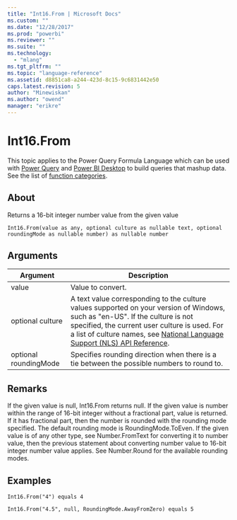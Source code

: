 ```yaml
---
title: "Int16.From | Microsoft Docs"
ms.custom: ""
ms.date: "12/28/2017"
ms.prod: "powerbi"
ms.reviewer: ""
ms.suite: ""
ms.technology: 
  - "mlang"
ms.tgt_pltfrm: ""
ms.topic: "language-reference"
ms.assetid: d8851ca8-a244-423d-8c15-9c6831442e50
caps.latest.revision: 5
author: "Minewiskan"
ms.author: "owend"
manager: "erikre"
---
```

# Int16.From
This topic applies to the Power Query Formula Language which can be used with [Power Query](https://support.office.com/article/Introduction-to-Microsoft-Power-Query-for-Excel-6E92E2F4-2079-4E1F-BAD5-89F6269CD605) and [Power BI Desktop](http://go.microsoft.com/fwlink/p/?LinkId=618607) to build queries that mashup data. See the list of [function categories](https://msdn.microsoft.com/en-us/library/mt211003.aspx).  
  
## About  
Returns a 16-bit integer number value from the given value  
  
```  
Int16.From(value as any, optional culture as nullable text, optional roundingMode as nullable number) as nullable number  
```  
  
## Arguments  
  
|Argument|Description|  
|------------|---------------|  
|value|Value to convert.|  
|optional culture|A text value corresponding to the culture values supported on your version of Windows, such as "en-US". If the culture is not specified, the current user culture is used. For a list of culture names, see [National Language Support (NLS) API Reference](http://msdn.microsoft.com/en-us/goglobal/bb896001.aspx).|  
|optional roundingMode|Specifies rounding direction when there is a tie between the possible numbers to round to.|  
  
## Remarks  
If the given value is null, Int16.From returns null. If the given value is number within the range of 16-bit integer without a fractional part, value is returned. If it has fractional part, then the number is rounded with the rounding mode specified. The default rounding mode is RoundingMode.ToEven. If the given value is of any other type, see Number.FromText for converting it to number value, then the previous statement about converting number value to 16-bit integer number value applies. See Number.Round for the available rounding modes.  
  
## Examples  
  
```  
Int16.From("4") equals 4  
```  
  
```  
Int16.From("4.5", null, RoundingMode.AwayFromZero) equals 5  
```  

